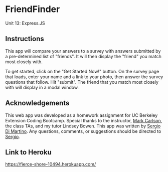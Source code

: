 # FriendFinder
Unit 13: Express.JS

## Instructions
This app will compare your answers to a survey with answers submitted by a pre-determined list of "friends". It will then display the "friend" you match most closely with.

To get started, click on the "Get Started Now!" button. On the survey page that loads, enter your name and a link to your photo, then answer the survey questions that follow. Hit "submit". The friend that you match most closely with will display in a modal window.

## Acknowledgements
This web app was developed as a homework assignment for UC Berkeley Extension Coding Bootcamp. Special thanks to the instructor, [Mark Carlson](https://github.com/mark-carlson), the class TAs, and my tutor Lindsey Bowen. This app was written by [Sergio Di Martino](https://webdevserg.io/). Any questions, comments, or suggestions should be directed to [Sergio](mailto:sergio@webdevserg.io).

## Link to Heroku
https://fierce-shore-10494.herokuapp.com/